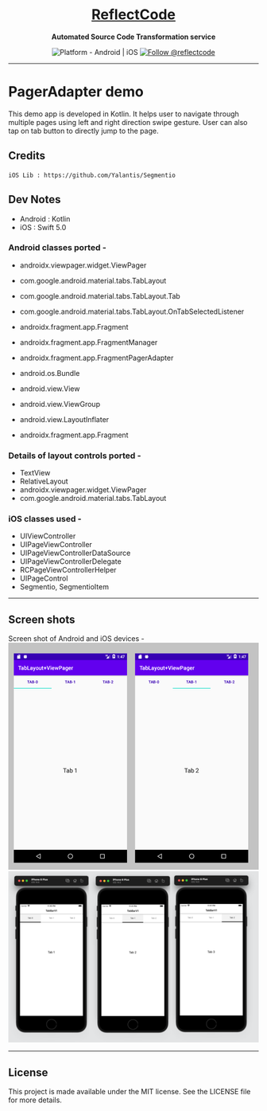 <h1 align="center">
  <a href="http://www.reflectcode.com">
    ReflectCode
  </a>
</h1>
<p align="center">
  <strong>Automated Source Code Transformation service</strong><br>
</p>

<p align="center">
  <img src="https://img.shields.io/badge/Platform-Android%20%7C%20iOS-green" alt="Platform - Android | iOS" />
 
  <a href="https://twitter.com/intent/follow?screen_name=reflectcode">
    <img src="https://img.shields.io/twitter/follow/reflectcode.svg?label=Follow%20@reflectcode" alt="Follow @reflectcode" />
  </a>
  
</p>


-----
# PagerAdapter demo
This demo app is developed in Kotlin. 
It helps user to navigate through multiple pages using left and right direction swipe gesture.
User can also tap on tab button to directly jump to the page.

## Credits
	iOS Lib : https://github.com/Yalantis/Segmentio
	
## Dev Notes

* Android : Kotlin
* iOS : Swift 5.0
	
### Android classes ported -
* androidx.viewpager.widget.ViewPager
* com.google.android.material.tabs.TabLayout
* com.google.android.material.tabs.TabLayout.Tab
* com.google.android.material.tabs.TabLayout.OnTabSelectedListener

* androidx.fragment.app.Fragment
* androidx.fragment.app.FragmentManager
* androidx.fragment.app.FragmentPagerAdapter

* android.os.Bundle
* android.view.View
* android.view.ViewGroup
* android.view.LayoutInflater
* androidx.fragment.app.Fragment


### Details of layout controls ported -
* TextView
* RelativeLayout
* androidx.viewpager.widget.ViewPager
* com.google.android.material.tabs.TabLayout

### iOS classes used -
* UIViewController
* UIPageViewController 
* UIPageViewControllerDataSource 
* UIPageViewControllerDelegate
* RCPageViewControllerHelper 
* UIPageControl
* Segmentio, SegmentioItem

-----

## Screen shots

Screen shot of Android and iOS devices - 
<img src="/Visuals/android-1.png" alt="Android Screenshot"/>
<img src="/Visuals/iPhone 8Plus (iOS14.5).png" alt="iOS Screenshot"/>

-----

## License

This project is made available under the MIT license. See the LICENSE file for more details.